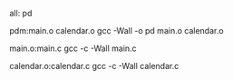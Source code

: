 all: pd

pdm:main.o calendar.o
	gcc -Wall -o pd main.o calendar.o

main.o:main.c
	gcc -c -Wall main.c

calendar.o:calendar.c
	gcc -c -Wall calendar.c

